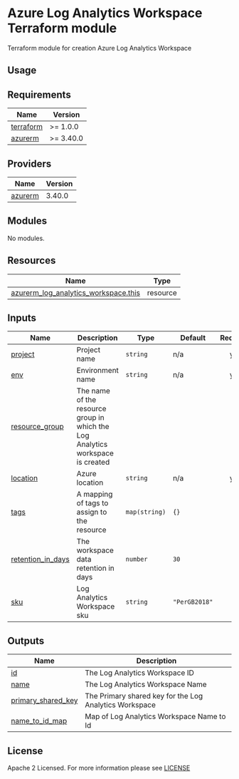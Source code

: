 # Azure Log Analytics Workspace Terraform module
Terraform module for creation Azure Log Analytics Workspace

## Usage

<!-- BEGIN_TF_DOCS -->
## Requirements

| Name | Version |
|------|---------|
| <a name="requirement_terraform"></a> [terraform](#requirement\_terraform) | >= 1.0.0 |
| <a name="requirement_azurerm"></a> [azurerm](#requirement\_azurerm) | >= 3.40.0 |

## Providers

| Name | Version |
|------|---------|
| <a name="provider_azurerm"></a> [azurerm](#provider\_azurerm) | 3.40.0 |

## Modules

No modules.

## Resources

| Name | Type |
|------|------|
| [azurerm_log_analytics_workspace.this](https://registry.terraform.io/providers/hashicorp/azurerm/latest/docs/resources/log_analytics_workspace) | resource |

## Inputs

| Name | Description | Type | Default | Required |
|------|-------------|------|---------|:--------:|
| <a name="input_project"></a> [project](#input\_project) | Project name | `string` | n/a | yes |
| <a name="input_env"></a> [env](#input\_env) | Environment name | `string` | n/a | yes |
| <a name="input_resource_group"></a> [resource\_group](#input\_resource\_group) | The name of the resource group in which the Log Analytics workspace is created |
| <a name="input_location"></a> [location](#input\_location) | Azure location | `string` | n/a | yes |
| <a name="input_tags"></a> [tags](#input\_tags) | A mapping of tags to assign to the resource | `map(string)` | `{}` | no |
| <a name="input_retention_in_days"></a> [retention\_in\_days](#input\_retention\_in\_days) |  The workspace data retention in days | `number` | `30` | no |
| <a name="input_sku"></a> [sku](#input\_sku) | Log Analytics Workspace sku | `string` | `"PerGB2018"` | no |

## Outputs

| Name                                                                                                                                         | Description                                            |
|----------------------------------------------------------------------------------------------------------------------------------------------|--------------------------------------------------------|
| <a name="output_id"></a> [id](#output\_id) | The Log Analytics Workspace ID |
| <a name="output_name"></a> [name](#output\_name) | The Log Analytics Workspace Name |
| <a name="output_primary_shared_key"></a> [primary\_shared\_key](#output\_primary\_shared\_key) | The Primary shared key for the Log Analytics Workspace |
| <a name="output_name_to_id_map"></a> [name\_to\_id\_map](#output\_name\_to\_id\_map) | Map of Log Analytics Workspace Name to Id |

<!-- END_TF_DOCS -->

## License

Apache 2 Licensed. For more information please see [LICENSE](https://github.com/data-platform-hq/terraform-azurerm-log-analytics-ws/tree/main/LICENSE)
